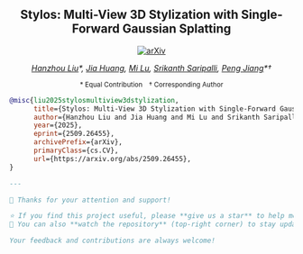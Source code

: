 <div align="center">

## Stylos: Multi-View 3D Stylization with Single-Forward Gaussian Splatting


[![arXiv](https://img.shields.io/badge/arXiv-2509.26455-b31b1b.svg)](https://arxiv.org/abs/2509.26455)  

*<a href="https://hanzhouliu.github.io/">Hanzhou Liu</a>\*, 
<a href="https://scholar.google.com/citations?user=5F41hjgAAAAJ&hl=en">Jia Huang</a>, 
<a href="https://engineering.tamu.edu/electrical/profiles/mlu.html">Mi Lu</a>, 
<a href="https://engineering.tamu.edu/mechanical/profiles/saripalli.html">Srikanth Saripalli</a>, 
<a href="https://scholar.google.com/citations?user=jW34BjIAAAAJ&hl=en">Peng Jiang</a>\*†*  

<sub>\* Equal Contribution † Corresponding Author</sub>

</div>

```bibtex
@misc{liu2025stylosmultiview3dstylization,
      title={Stylos: Multi-View 3D Stylization with Single-Forward Gaussian Splatting}, 
      author={Hanzhou Liu and Jia Huang and Mi Lu and Srikanth Saripalli and Peng Jiang},
      year={2025},
      eprint={2509.26455},
      archivePrefix={arXiv},
      primaryClass={cs.CV},
      url={https://arxiv.org/abs/2509.26455}, 
}

---

👋 Thanks for your attention and support!  

⭐ If you find this project useful, please **give us a star** to help more people discover it.  
👀 You can also **watch the repository** (top-right corner) to stay updated on new features, papers, and releases.  

Your feedback and contributions are always welcome!
